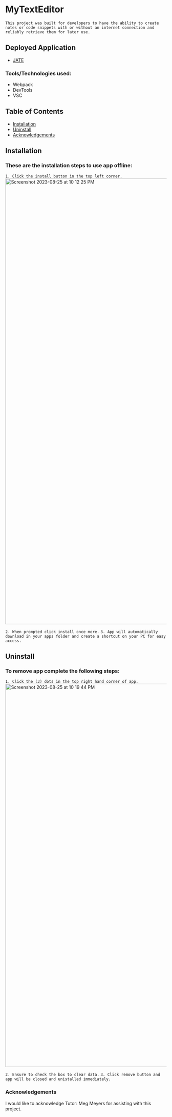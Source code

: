 # MyTextEditor

```This project was built for developers to have the ability to create notes or code snippets with or without an internet connection and reliably retrieve them for later use.```

## Deployed Application

* [JATE](https://text-editor-jate10-a1f104961cfe.herokuapp.com/)

### Tools/Technologies used:

- Webpack
- DevTools
- VSC

## Table of Contents

- [Installation](#Installation)
- [Uninstall](#Uninstall)
- [Acknowledgements](#acknowledgements)

## Installation

### These are the installation steps to use app offline:

```1. Click the install button in the top left corner.```
<img width="1391" alt="Screenshot 2023-08-25 at 10 12 25 PM" src="https://github.com/KimTurboutique/MyTextEditor/assets/127644189/11da469d-855e-42af-a6be-d65c6d1e7905">

```2. When prompted click install once more.```
```3. App will automatically download in your apps folder and create a shortcut on your PC for easy access.```

## Uninstall

### To remove app complete the following steps:

```1. Click the (3) dots in the top right hand corner of app.```
<img width="1196" alt="Screenshot 2023-08-25 at 10 19 44 PM" src="https://github.com/KimTurboutique/MyTextEditor/assets/127644189/1c93bc8d-e091-44b1-945b-73d175dd9e89">

```2. Ensure to check the box to clear data.```
```3. Click remove button and app will be closed and unistalled immediately.```

### Acknowledgements

I would like to acknowledge Tutor: Meg Meyers for assisting with this project.
